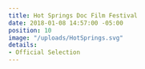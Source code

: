```yaml
---
title: Hot Springs Doc Film Festival
date: 2018-01-08 14:57:00 -05:00
position: 10
image: "/uploads/HotSprings.svg"
details:
- Official Selection
---
```


